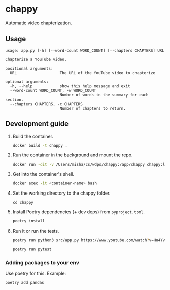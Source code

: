 # chappy
Automatic video chapterization.

## Usage

```
usage: app.py [-h] [--word-count WORD_COUNT] [--chapters CHAPTERS] URL

Chapterize a YouTube video.

positional arguments:
  URL                   The URL of the YouTube video to chapterize

optional arguments:
  -h, --help            show this help message and exit
  --word-count WORD_COUNT, -w WORD_COUNT
                        Number of words in the summary for each section.
  --chapters CHAPTERS, -c CHAPTERS
                        Number of chapters to return.
```

## Development guide

1. Build the container.

    ```bash
    docker build -t chappy .
    ```

1. Run the container in the background and mount the repo.

    ```bash
    docker run -dit -v /Users/misha/cs/wdps/chappy:/app/chappy chappy:latest bash
    ```

1. Get into the container's shell.

    ```bash
    docker exec -it <container-name> bash
    ```

1. Set the working directory to the chappy folder.

    ```
    cd chappy
    ```

1. Install Poetry dependencies (+ dev deps) from `pyproject.toml`.

    ```bash
    poetry install
    ```

2. Run it or run the tests.

    ```bash
    poetry run python3 src/app.py https://www.youtube.com/watch?v=Hu4Yvq-g7_Y
    ```

    ```bash
    poetry run pytest
    ```

### Adding packages to your env

Use poetry for this. Example:

```bash
poetry add pandas
```
